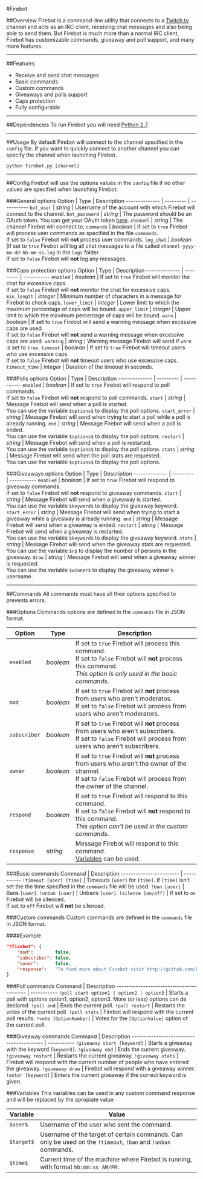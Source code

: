 #Firebot

##Overview
Firebot is a command-line utility that connects to a [Twitch.tv](http://www.twitch.tv) channel and acts as an IRC client, receiving chat messages and also being able to send them. But Firebot is much more than a normal IRC client, Firebot has customizable commands, giveaway and poll support, and many more features.

***

##Features
+ Receive and send chat messages
+ Basic commands
+ Custom commands
+ Giveaways and polls support
+ Caps protection
+ Fully configurable

***

##Dependencies
To run Firebot you will need [Python 2.7](https://www.python.org/downloads/).

***

##Usage
By default Firebot will connect to the channel specified in the `config` file. If you want to quickly connect to another channel you can specify the channel when launching Firebot.
```
python firebot.py [channel]
```

***

##Config
Firebot will use the options values in the `config` file if no other values are specified when launching Firebot.

###General options
Option         | Type      | Description
-------------- | --------- | -----------
`bot_user`     | *string*  | Username of the account with which Firebot will connect to the channel.
`bot_password` | *string*  | The password should be an OAuth token. You can get your OAuth token [here](http://www.twitchapps.com/tmi/).
`channel`      | *string*  | The channel Firebot will connect to.
`commands`     | *boolean* | If set to `true` Firebot will process user commands as specified in the file `commands`.<br>If set to `false` Firebot will **not** process user commands.
`log_chat`     | *boolean* |If set to `true` Firebot will log all chat messages to a file called `channel-yyyy-mm-dd-hh-mm-ss.log` in the `logs` folder.<br>If set to `false` Firebot will **not** log any messages.

###Caps protection options
Option         | Type      | Description
-------------- | --------- | -----------
`enabled`      | *boolean* | If set to `true` Firebot will monitor the chat for excessive caps.<br>If set to `false` Firebot will **not** monitor the chat for excessive caps.
`min_length`   | *integer* | Minimum number of characters in a message for Firebot to check caps.
`lower_limit`  | *integer* | Lower limit to which the maximum percentage of caps will be bound.
`upper_limit`  | *integer* | Upper limit to which the maximum percentage of caps will be bound.
`warn`         | *boolean* | If set to `true` Firebot will send a warning message when excessive caps are used.<br>If set to `false` Firebot will **not** send a warning message when excessive caps are used.
`warning`      | *string*  | Warning message Firebot will send if `warn` is set to `true`.
`timeout`      | *boolean* | If set to `true` Firebot will timeout users who use excessive caps.<br>If set to `false` Firebot will **not** timeout users who use excessive caps.
`timeout_time` | *integer* | Duration of the timeout in seconds.

###Polls options
Option         | Type      | Description
-------------- | --------- | -----------
`enabled`      | *boolean* | If set to `true` Firebot will respond to poll commands.<br>If set to `false` Firebot will **not** respond to poll commands.
`start`        | *string*  | Message Firebot will send when a poll is started.<br>You can use the variable `$options$` to display the poll options.
`start_error`  | *string*  | Message Firebot will send when trying to start a poll while a poll is already running.
`end`          | *string*  | Message Firebot will send when a poll is ended.<br>You can use the variable `$options$` to display the poll options.
`restart`      | *string*  | Message Firebot will send when a poll is restarted.<br>You can use the variable `$options$` to display the poll options.
`stats`        | *string*  | Message Firebot will send when the poll stats are requested.<br>You can use the variable `$options$` to display the poll options.

###Giveaways options
Option         | Type      | Description
-------------- | --------- | -----------
`enabled`      | *boolean* | If set to `true` Firebot will respond to giveaway commands.<br>If set to `false` Firebot will **not** respond to giveaway commands.
`start`        | *string*  | Message Firebot will send when a giveaway is started.<br>You can use the variable `$keyword$` to display the giveaway keyword.
`start_error`  | *string*  | Message Firebot will send when trying to start a giveaway while a giveaway is already running.
`end`          | *string*  | Message Firebot will send when a giveaway is ended.
`restart`      | *string*  | Message Firebot will send when a giveaway is restarted.<br>You can use the variable `$keyword$` to display the giveaway keyword.
`stats`        | *string*  | Message Firebot will send when the giveaway stats are requested.<br>You can use the variable `$n$` to display the number of persons in the giveaway.
`draw`         | *string*  | Message Firebot will send when a giveaway winner is requested.<br>You can use the variable `$winner$` to display the giveaway winner's username.

***

##Commands
All commands must have all their options specified to prevents errors.

###Options
Commands options are defined in the `commands` file in JSON format.

Option         | Type      | Description
-------------- | --------- | -----------
`enabled`      | *boolean* | If set to `true` Firebot will process this command.<br>If set to `false` Firebot will **not** process this command.<br>_This option is only used in the basic commands_.
`mod`          | *boolean* | If set to `true` Firebot will **not** process from users who aren't moderatos.<br>If set to `false` Firebot will process from users who aren't moderators.
`subscriber`   | *boolean* | If set to `true` Firebot will **not** process from users who aren't subscribers.<br>If set to `false` Firebot will process from users who aren't subscribers.
`owner`        | *boolean* | If set to `true` Firebot will **not** process from users who aren't the owner of the channel.<br>If set to `false` Firebot will process from the owner of the channel.
`respond`      | *boolean* | If set to `true` Firebot will respond to this command.<br>If set to `false` Firebot will **not** respond to this command.<br>_This option can't be used in the custom commands_.
`response`     | *string*  | Message Firebot will respond to this command.<br>[Variables](#variables) can be used.

###Basic commands
Command                  | Description
------------------------ | -----------
`!timeout [user] [time]` | Timeouts `[user]` for `[time]`. If `[time]` isn't set the the time specified in the `commands` file will be used.
`!ban [user]`            | Bans `[user]`.
`!unban [user]`          | Unbans `[user]`.
`!silence [on/off]`      | If set to `on` Firebot will be silenced.<br>If set to `off` Firebot will **not** be silenced.

###Custom commands
Custom commands are defined in the `commands` file in JSON format.

####Example
```json
"!firebot": {
	"mod":        false,
	"subscriber": false,
	"owner":      false,
	"response":   "To find more about Firebot visit http://github.com/PacoHobi/Twitch-Firebot"
}
```

###Poll commands
Command                                   | Description
----------------------------------------- | -----------
`!poll start option1 | option2 | option3` | Starts a poll with options option1, option2, option3. More (or less) options can de declared.
`!poll end`                               | Ends the current poll.
`!poll restart`                           | Restarts the votes of the current poll.
`!poll stats`                             | Firebot will respond with the current poll results.
`!vote [OptionNumber]`                    | Votes for the `[OptionValue]` option of the current poll.

###Giveaway commands
Command                                   | Description
----------------------------------------- | -----------
`!giveaway start [keyword]`               | Starts a giveaway with the keyword `[keyword]`.
`!giveaway end`                           | Ends the current giveaway.
`!giveaway restart`                       | Restarts the current giveaway.
`!giveaway stats`                         | Firebot will respond with the current number of people who have entered the giveaway.
`!giveaway draw`                          | Firebot will respond with a giveaway winner.
`!enter [keyword]`                        | Enters the current giveaway if the correct keyword is given.

###Variables
This variables can be used in any custom command response and will be replaced by the apropiate value.

Variable   | Value
---------- | -----------
`$user$`   | Username of the user who sent the command.
`$target$` | Username of the target of certain commands. Can only be used on the `!timeout`, `!ban` and `!unban` commands.
`$time$`   | Current time of the machine where Firebot is running, with format `hh:mm:ss AM/PM`.
